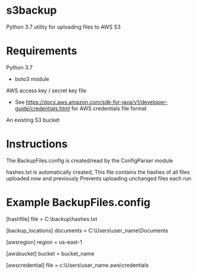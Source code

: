 # s3backup
Python 3.7 utility for uploading files to AWS S3

# Requirements
Python 3.7
  - boto3 module

AWS access key / secret key file
  - See https://docs.aws.amazon.com/sdk-for-java/v1/developer-guide/credentials.html for AWS credentials file format

An existing S3 bucket

# Instructions
The BackupFiles.config is created/read by the ConfigParser module

hashes.txt is automatically created,
  This file contains the hashes of all files uploaded now and previously
  Prevents uploading unchanged files each run


# Example BackupFiles.config
[hashfile]
file = C:\backup\hashes.txt

[backup_locations]
documents = C:\Users\user_name\Documents

[awsregion]
region = us-east-1

[awsbucket]
bucket = bucket_name

[awscredential]
file = c:\Users\user_name\.aws\credentials
